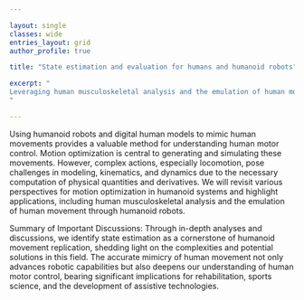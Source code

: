 ```yaml
---

layout: single 
classes: wide
entries_layout: grid
author_profile: true 

title: "State estimation and evaluation for humans and humanoid robots"

excerpt: "
Leveraging human musculoskeletal analysis and the emulation of human movement through humanoid robots, we will revisit various perspectives for motion optimization in humanoid systems and highlight applications.
"

---
```

Using humanoid robots and digital human models to mimic human movements provides a valuable method for understanding human motor control. Motion optimization is central to generating and simulating these movements. However, complex actions, especially locomotion, pose challenges in modeling, kinematics, and dynamics due to the necessary computation of physical quantities and derivatives. We will revisit various perspectives for motion optimization in humanoid systems and highlight applications, including human musculoskeletal analysis and the emulation of human movement through humanoid robots.


Summary of Important Discussions: Through in-depth analyses and discussions, we identify state estimation as a cornerstone of humanoid movement replication, shedding light on the complexities and potential solutions in this field. The accurate mimicry of human movement not only advances robotic capabilities but also deepens our understanding of human motor control, bearing significant implications for rehabilitation, sports science, and the development of assistive technologies.

